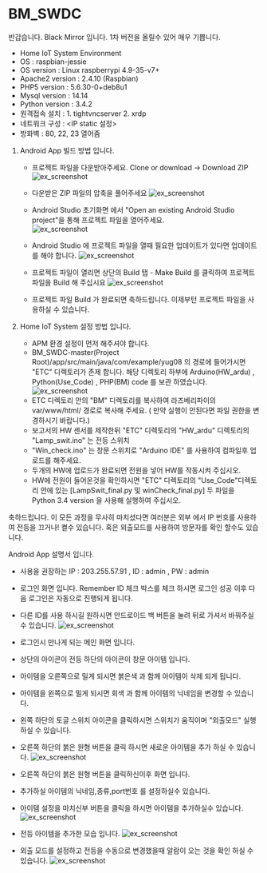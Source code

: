 # BM_SWDC

반갑습니다. Black Mirror 입니다.  1차 버전을 올릴수 있어 매우 기쁩니다. 

- Home IoT System Environment 
- OS 				: raspbian-jessie
- OS version 		: Linux raspberrypi  4.9-35-v7+ 
- Apache2 version 	: 2.4.10 (Raspbian) 
- PHP5 version 		: 5.6.30-0+deb8u1 
- Mysql version 	: 14.14 
- Python version 	: 3.4.2
- 원격접속 설치		 : 1. tightvncserver 2. xrdp
- 네트워크 구성 		 : <IP static 설정>
- 방화벽 			   : 80, 22, 23 열어줌 

1. Android App 빌드 방법 입니다. 
	- 프로젝트 파일을 다운받아주세요.
			Clone or download -> Download ZIP 
			![ex_screenshot](./img/SGAB_01.png)

	- 다운받은 ZIP 파일의 압축을 풀어주세요	![ex_screenshot](./img/SGAB_02.png)
	- Android Studio 초기화면 에서 "Open an existing Android Studio project"을 통해 프로젝트 파일을 열어주세요.  
	![ex_screenshot](./img/SGAB_03.png)
	- Android Studio 에 프로젝트 파일을 열때 필요한 업데이트가 있다면 업데이트를 해야 합니다. 
	![ex_screenshot](./img/SGAB_04.png)
	- 프로젝트 파일이 열리면 상단의 Build 탭 - Make Build 를 클릭하여 프로젝트 파일을 Build 해 주십시요 
	![ex_screenshot](./img/SGAB_05.png)
	- 프로젝트 파일 Build 가 완료되면 축하드립니다. 이제부턴 프로젝트 파일을 사용하실 수 있습니다.
	
2. Home IoT System 설정 방법 입니다. 
	- APM 환경 설정이 먼저 해주셔야 합니다. 
	- BM_SWDC-master(Project Root)/app/src/main/java/com/example/yug08 의 경로에 들어가시면 "ETC" 디렉토리가 존제 합니다.
	 해당 디렉토리 하부에 Arduino(HW_ardu) , Python(Use_Code) , PHP(BM) code 를 보관 하였습니다.
	![ex_screenshot](./img/ETC.png)
	- ETC 디렉토리 안의 "BM" 디렉토리를 복사하여 라즈베리파이의 var/www/html/ 경로로 복사해 주세요. ( 만약 실행이 안된다면 파일 권한을 변경하시기 바랍니다.)
	- 보고서의 HW 센서를 제작한뒤 "ETC" 디렉토리의 "HW_ardu" 디렉토리의 "Lamp_swit.ino" 는 전등 스위치
	- "Win_check.ino" 는 창문 스위치로 "Arduino IDE" 를 사용하여 컴파일후 업로드를 해주세요.
	- 두개의 HW에 업로드가 완료되면 전원을 넣어 HW를 작동시켜 주십시오.
	- HW에 전원이 들어온것을 확인하시면 "ETC" 디렉토리의 "Use_Code"디렉토리 안에 있는 [LampSwit_final.py 및 winCheck_final.py] 두 파일을 Python 3.4 version 을 사용해 실행하여 주십시오.
	
	
축하드립니다. 이 모든 과정을 무사히 마치셨다면 여러분은 외부 에서 IP 번호를 사용하여 전등을 끄거나! 켤수 있습니다. 
혹은 외출모드를 사용하여 방문자를 확인 할수도 있습니다. 
	 


Android App 설명서 입니다. 

- 사용을 권장하는 IP : 203.255.57.91 , ID : admin , PW : admin
- 로그인 화면 입니다. Remember ID 체크 박스를 체크 하시면 로그인 성공 이후 다음 로그인은 자동으로 진행되게 됩니다. 
- 다른 ID를 사용 하시길 원하시면 안드로이드 백 버튼을 눌려 뒤로 가셔서 바꿔주실수 있습니다. 
![ex_screenshot](./img/L.png)


- 로그인시 만나게 되는 메인 화면 입니다.
- 상단의 아이콘이 전등 하단의 아이콘이 창문 아이템 입니다. 
- 아이템을 오른쪽으로 밀게 되시면 붉은색 과 함께 아이템이 삭제 되게 됩니다.
- 아이템을 왼쪽으로 밀게 되시면 회색 과 함께 아이템의 닉네임을 변경할 수 있습니다. 
- 왼쪽 하단의 토글 스위치 아이콘을 클릭하시면 스위치가 움직이며 "외출모드" 실행 하실 수 있습니다.
- 오른쪽 하단의 붉은 원형 버튼을 클릭 하시면 새로운 아이템을 추가 하실 수 있습니다. 
![ex_screenshot](./img/M.png)


- 오른쪽 하단의 붉은 원형 버튼을 클릭하신이후 화면 입니다.
- 추가하실 아이템의 닉네임,종류,port번호 를 설정하실수 있습니다.
- 아이템 설정을 마치신부 버튼을 클릭을 하시면 아이템을 추가하실수 있습니다. 
![ex_screenshot](./img/S.png)


- 전등 아이템을 추가한 모습 입니다. 
![ex_screenshot](./img/S2.png)


- 외출 모드를 설정하고 전등을 수동으로 변경했을때 알람이 오는 것을 확인 하실 수 있습니다. 
![ex_screenshot](./img/AM.png)




		
			

			
